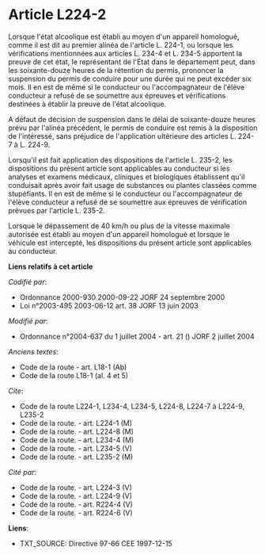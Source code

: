 # Article L224-2

Lorsque l'état alcoolique est établi au moyen d'un appareil homologué, comme il est dit au premier alinéa de l'article L.
224-1, ou lorsque les vérifications mentionnées aux articles L. 234-4 et L. 234-5 apportent la preuve de cet état, le
représentant de l'Etat dans le département peut, dans les soixante-douze heures de la rétention du permis, prononcer la
suspension du permis de conduire pour une durée qui ne peut excéder six mois. Il en est de même si le conducteur ou
l'accompagnateur de l'élève conducteur a refusé de se soumettre aux épreuves et vérifications destinées à établir la preuve
de l'état alcoolique.

A défaut de décision de suspension dans le délai de soixante-douze heures prévu par l'alinéa précédent, le permis de conduire
est remis à la disposition de l'intéressé, sans préjudice de l'application ultérieure des articles L. 224-7 à L. 224-9.

Lorsqu'il est fait application des dispositions de l'article L. 235-2, les dispositions du présent article sont applicables
au conducteur si les analyses et examens médicaux, cliniques et biologiques établissent qu'il conduisait après avoir fait
usage de substances ou plantes classées comme stupéfiants. Il en est de même si le conducteur ou l'accompagnateur de l'élève
conducteur a refusé de se soumettre aux épreuves de vérification prévues par l'article L. 235-2.

Lorsque le dépassement de 40 km/h ou plus de la vitesse maximale autorisée est établi au moyen d'un appareil homologué et
lorsque le véhicule est intercepté, les dispositions du présent article sont applicables au conducteur.

**Liens relatifs à cet article**

_Codifié par_:

  - Ordonnance 2000-930 2000-09-22 JORF 24 septembre 2000
  - Loi n°2003-495 2003-06-12 art. 38 JORF 13 juin 2003

_Modifié par_:

  - Ordonnance n°2004-637 du 1 juillet 2004 - art. 21 () JORF 2 juillet 2004

_Anciens textes_:

  - Code de la route - art. L18-1 (Ab)
  - Code de la route L18-1 (al. 4 et 5)

_Cite_:

  - Code de la route L224-1, L234-4, L234-5, L224-8, L224-7 à L224-9, L235-2
  - Code de la route. - art. L224-1 (M)
  - Code de la route. - art. L224-8 (M)
  - Code de la route. - art. L234-4 (M)
  - Code de la route. - art. L234-5 (V)
  - Code de la route. - art. L235-2 (M)

_Cité par_:

  - Code de la route. - art. L224-3 (V)
  - Code de la route. - art. L224-9 (V)
  - Code de la route. - art. R224-4 (V)
  - Code de la route. - art. R224-6 (V)

**Liens**:

  - TXT_SOURCE: Directive 97-66 CEE 1997-12-15
